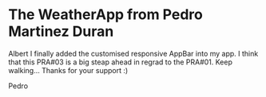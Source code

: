 # The WeatherApp from Pedro Martinez Duran
Albert I finally added the customised responsive AppBar into my app.
I think that this PRA#03 is a big steap ahead in regrad to the PRA#01.
Keep walking...
Thanks for your support :)

Pedro
